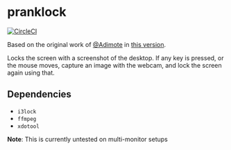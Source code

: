 # pranklock

[![CircleCI](https://circleci.com/gh/RealOrangeOne/pranklock.svg?style=svg)](https://circleci.com/gh/RealOrangeOne/pranklock)

Based on the original work of [@Adimote](https://github.com/adimote) in [this version](https://github.com/trickeydan/dotfiles-ubuntu/blob/master/files/desktop/i3/pranklock.sh).

Locks the screen with a screenshot of the desktop. If any key is pressed, or the mouse moves, capture an image with the webcam, and lock the screen again using that.

## Dependencies

- `i3lock`
- `ffmpeg`
- `xdotool`

__Note__: This is currently untested on multi-monitor setups
